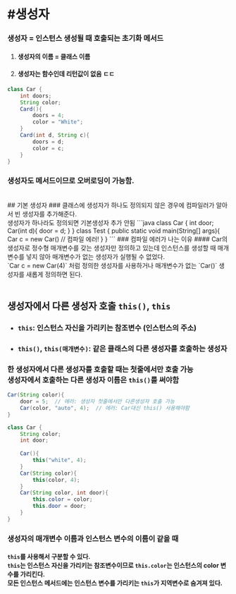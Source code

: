 # #생성자
### 생성자 = 인스턴스 생성될 때 호출되는 초기화 메서드
1. #### 생성자의 이름 = 클래스 이름
2. #### 생성자는 함수인데 리턴값이 없음 ㄷㄷ

```java
class Car {
	int doors;
	String color;
	Card(){
		doors = 4;
		color = "White";
	}
	Card(int d, String c){
		doors = d;
		color = c;
	}
}
```
### 생성자도 메서드이므로 오버로딩이 가능함.
<br>
## 기본 생성자
### 클래스에 생성자가 하나도 정의되지 않은 경우에 컴파일러가 알아서 빈 생성자를 추가해준다.<br>생성자가 하나라도 정의되면 기본생성자 추가 안됨
```java
class Car {
	int door;
	Car(int d){
		door = d;
	}
}
class Test {
	public static void main(String[] args){
		Car c = new Car()  // 컴파일 에러!
	}
}
```
### 컴파일 에러가 나는 이유
#### Car의 생성자로 정수형 매개변수를 갖는 생성자만 정의하고 있는데 인스턴스를 생성할 때 매개변수를 넣지 않아 매개변수가 없는 생성자가 실행될 수 없었다.<br>`Car c = new Car(4)` 처럼 정의한 생성자를 사용하거나 매개변수가 없는 `Car()` 생성자를 새롭게 정의하면 된다.
<br><br>

## 생성자에서 다른 생성자 호출 `this()`, `this`
+ ### `this`: 인스턴스 자신을 가리키는 참조변수 (인스턴스의 주소)
+ ### `this()`, `this(매개변수)`: 같은 클래스의 다른 생성자를 호출하는 생성자

### 한 생성자에서 다른 생성자를 호출할 때는 첫줄에서만 호출 가능<br>생성자에서 호출하는 다른 생성자 이름은 `this()`를 써야함
```java
Car(String color){
	door = 5;  // 에러: 생성자 첫줄에서만 다른생성자 호출 가능
	Car(color, "auto", 4);  // 에러: Car대신 this() 사용해야함
}
```

```java
class Car {
	String color;
	int door;
	
	Car(){
		this("white", 4);
	}
	Car(String color){
		this(color, 4);
	}
	Car(String color, int door){
		this.color = color;
		this.door = door;
	}
}
```
### 생성자의 매개변수 이름과 인스턴스 변수의 이름이 같을 때
#### `this`를 사용해서 구분할 수 있다. <br>`this`는 인스턴스 자신을 가리키는 참조변수이므로 `this.color`는 인스턴스의 color 변수를 가리킨다.<br>모든 인스턴스 메서드에는 인스턴스 변수를 가리키는 `this`가 지역변수로 숨겨져 있다.

